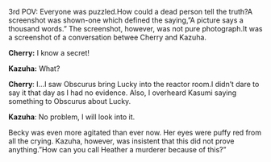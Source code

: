 
3rd POV:
	Everyone was puzzled.How could a dead person tell the truth?A screenshot was shown-one which defined the saying,”A picture says a thousand words.”
		The screenshot, however, was not pure photograph.It was a screenshot of a conversation betwee Cherry and Kazuha.
		
	
**Cherry:** I know a secret!

**Kazuha:** What?

**Cherry**: I...I saw Obscurus bring Lucky into the reactor room.I didn’t dare to say it that day as I had no evidence. Also, I overheard Kasumi saying something to Obscurus about Lucky.

**Kazuha**: No problem, I will look into it.

Becky was even more agitated than ever now. Her eyes were puffy red from all the crying. Kazuha, however, was insistent that this did not prove anything.”How can you call Heather a murderer because of this?”

		

